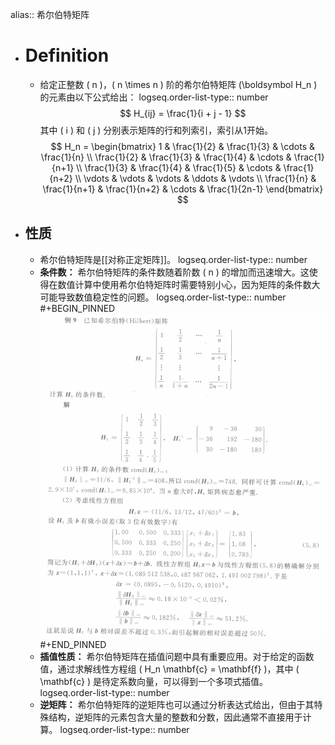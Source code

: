 alias:: 希尔伯特矩阵

- # Definition
	- 给定正整数 \( n \)，\( n \times n \) 阶的希尔伯特矩阵 \(\boldsymbol H_n \) 的元素由以下公式给出：
	  logseq.order-list-type:: number
	  $$ H_{ij} = \frac{1}{i + j - 1} $$
	  其中 \( i \) 和 \( j \) 分别表示矩阵的行和列索引，索引从1开始。
	  $$ H_n = \begin{bmatrix} 
	  1 & \frac{1}{2} & \frac{1}{3} & \cdots & \frac{1}{n} \\
	  \frac{1}{2} & \frac{1}{3} & \frac{1}{4} & \cdots & \frac{1}{n+1} \\
	  \frac{1}{3} & \frac{1}{4} & \frac{1}{5} & \cdots & \frac{1}{n+2} \\
	  \vdots & \vdots & \vdots & \ddots & \vdots \\
	  \frac{1}{n} & \frac{1}{n+1} & \frac{1}{n+2} & \cdots & \frac{1}{2n-1}
	  \end{bmatrix} $$
- ## 性质
	- 希尔伯特矩阵是[[对称正定矩阵]]。
	  logseq.order-list-type:: number
	- **条件数：** 希尔伯特矩阵的条件数随着阶数 \( n \) 的增加而迅速增大。这使得在数值计算中使用希尔伯特矩阵时需要特别小心，因为矩阵的条件数大可能导致数值稳定性的问题。
	  logseq.order-list-type:: number
	  #+BEGIN_PINNED
	  ![image.png](../assets/image_1703105709659_0.png) 
	  #+END_PINNED
	- **插值性质：** 希尔伯特矩阵在插值问题中具有重要应用。对于给定的函数值，通过求解线性方程组 \( H_n \mathbf{c} = \mathbf{f} \)，其中 \( \mathbf{c} \) 是待定系数向量，可以得到一个多项式插值。
	  logseq.order-list-type:: number
	- **逆矩阵：** 希尔伯特矩阵的逆矩阵也可以通过分析表达式给出，但由于其特殊结构，逆矩阵的元素包含大量的整数和分数，因此通常不直接用于计算。
	  logseq.order-list-type:: number